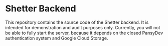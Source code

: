# Shetter Backend

This repository contains the source code of the Shetter backend. It is intended for demonstration and audit purposes
only. Currently, you will not be able to fully start the server, because it depends on the closed PansyDev
authentication system and Google Cloud Storage.

